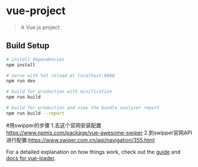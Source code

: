 # vue-project

> A Vue.js project

## Build Setup

``` bash
# install dependencies
npm install

# serve with hot reload at localhost:8080
npm run dev

# build for production with minification
npm run build

# build for production and view the bundle analyzer report
npm run build --report
```
#用swipper的步骤
1.去这个官网安装配置 https://www.npmjs.com/package/vue-awesome-swiper
2.到swipper官网API进行配置:https://www.swiper.com.cn/api/navigation/355.html




For a detailed explanation on how things work, check out the [guide](http://vuejs-templates.github.io/webpack/) and [docs for vue-loader](http://vuejs.github.io/vue-loader).
